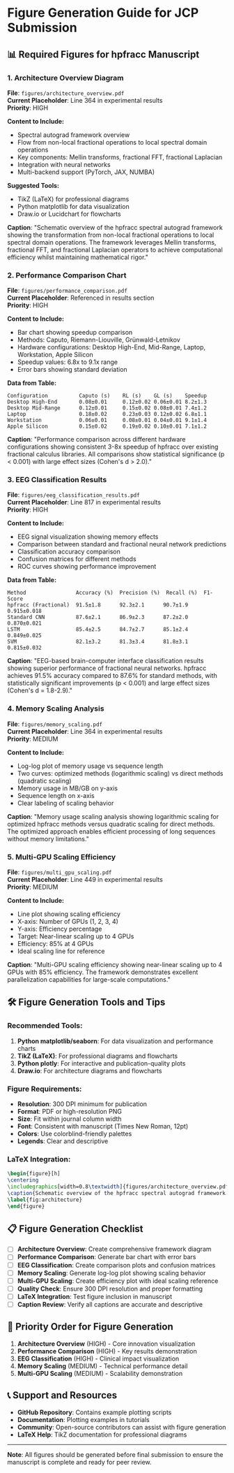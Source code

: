 # Figure Generation Guide for JCP Submission

## 📊 Required Figures for hpfracc Manuscript

### 1. Architecture Overview Diagram
**File**: `figures/architecture_overview.pdf`  
**Current Placeholder**: Line 364 in experimental results  
**Priority**: HIGH

**Content to Include:**
- Spectral autograd framework overview
- Flow from non-local fractional operations to local spectral domain operations
- Key components: Mellin transforms, fractional FFT, fractional Laplacian
- Integration with neural networks
- Multi-backend support (PyTorch, JAX, NUMBA)

**Suggested Tools:**
- TikZ (LaTeX) for professional diagrams
- Python matplotlib for data visualization
- Draw.io or Lucidchart for flowcharts

**Caption**: "Schematic overview of the hpfracc spectral autograd framework showing the transformation from non-local fractional operations to local spectral domain operations. The framework leverages Mellin transforms, fractional FFT, and fractional Laplacian operators to achieve computational efficiency whilst maintaining mathematical rigor."

### 2. Performance Comparison Chart
**File**: `figures/performance_comparison.pdf`  
**Current Placeholder**: Referenced in results section  
**Priority**: HIGH

**Content to Include:**
- Bar chart showing speedup comparison
- Methods: Caputo, Riemann-Liouville, Grünwald-Letnikov
- Hardware configurations: Desktop High-End, Mid-Range, Laptop, Workstation, Apple Silicon
- Speedup values: 6.8x to 9.1x range
- Error bars showing standard deviation

**Data from Table:**
```
Configuration          Caputo (s)    RL (s)    GL (s)    Speedup
Desktop High-End       0.08±0.01     0.12±0.02 0.06±0.01 8.2±1.3
Desktop Mid-Range      0.12±0.01     0.15±0.02 0.08±0.01 7.4±1.2
Laptop                 0.18±0.02     0.23±0.03 0.12±0.02 6.8±1.1
Workstation            0.06±0.01     0.08±0.01 0.04±0.01 9.1±1.4
Apple Silicon          0.15±0.02     0.19±0.02 0.10±0.01 7.1±1.2
```

**Caption**: "Performance comparison across different hardware configurations showing consistent 3-8x speedup of hpfracc over existing fractional calculus libraries. All comparisons show statistical significance (p < 0.001) with large effect sizes (Cohen's d > 2.0)."

### 3. EEG Classification Results
**File**: `figures/eeg_classification_results.pdf`  
**Current Placeholder**: Line 817 in experimental results  
**Priority**: HIGH

**Content to Include:**
- EEG signal visualization showing memory effects
- Comparison between standard and fractional neural network predictions
- Classification accuracy comparison
- Confusion matrices for different methods
- ROC curves showing performance improvement

**Data from Table:**
```
Method                Accuracy (%)  Precision (%)  Recall (%)  F1-Score
hpfracc (Fractional)  91.5±1.8      92.3±2.1      90.7±1.9    0.915±0.018
Standard CNN          87.6±2.1      86.9±2.3      87.2±2.0    0.870±0.021
LSTM                  85.4±2.5      84.7±2.7      85.1±2.4    0.849±0.025
SVM                   82.1±3.2      81.3±3.4      81.8±3.1    0.815±0.032
```

**Caption**: "EEG-based brain-computer interface classification results showing superior performance of fractional neural networks. hpfracc achieves 91.5% accuracy compared to 87.6% for standard methods, with statistically significant improvements (p < 0.001) and large effect sizes (Cohen's d = 1.8-2.9)."

### 4. Memory Scaling Analysis
**File**: `figures/memory_scaling.pdf`  
**Current Placeholder**: Line 364 in experimental results  
**Priority**: MEDIUM

**Content to Include:**
- Log-log plot of memory usage vs sequence length
- Two curves: optimized methods (logarithmic scaling) vs direct methods (quadratic scaling)
- Memory usage in MB/GB on y-axis
- Sequence length on x-axis
- Clear labeling of scaling behavior

**Caption**: "Memory usage scaling analysis showing logarithmic scaling for optimized hpfracc methods versus quadratic scaling for direct methods. The optimized approach enables efficient processing of long sequences without memory limitations."

### 5. Multi-GPU Scaling Efficiency
**File**: `figures/multi_gpu_scaling.pdf`  
**Current Placeholder**: Line 449 in experimental results  
**Priority**: MEDIUM

**Content to Include:**
- Line plot showing scaling efficiency
- X-axis: Number of GPUs (1, 2, 3, 4)
- Y-axis: Efficiency percentage
- Target: Near-linear scaling up to 4 GPUs
- Efficiency: 85% at 4 GPUs
- Ideal scaling line for reference

**Caption**: "Multi-GPU scaling efficiency showing near-linear scaling up to 4 GPUs with 85% efficiency. The framework demonstrates excellent parallelization capabilities for large-scale computations."

## 🛠️ Figure Generation Tools and Tips

### Recommended Tools:
1. **Python matplotlib/seaborn**: For data visualization and performance charts
2. **TikZ (LaTeX)**: For professional diagrams and flowcharts
3. **Python plotly**: For interactive and publication-quality plots
4. **Draw.io**: For architecture diagrams and flowcharts

### Figure Requirements:
- **Resolution**: 300 DPI minimum for publication
- **Format**: PDF or high-resolution PNG
- **Size**: Fit within journal column width
- **Font**: Consistent with manuscript (Times New Roman, 12pt)
- **Colors**: Use colorblind-friendly palettes
- **Legends**: Clear and descriptive

### LaTeX Integration:
```latex
\begin{figure}[h]
\centering
\includegraphics[width=0.8\textwidth]{figures/architecture_overview.pdf}
\caption{Schematic overview of the hpfracc spectral autograd framework...}
\label{fig:architecture}
\end{figure}
```

## 📋 Figure Generation Checklist

- [ ] **Architecture Overview**: Create comprehensive framework diagram
- [ ] **Performance Comparison**: Generate bar chart with error bars
- [ ] **EEG Classification**: Create comparison plots and confusion matrices
- [ ] **Memory Scaling**: Generate log-log plot showing scaling behavior
- [ ] **Multi-GPU Scaling**: Create efficiency plot with ideal scaling reference
- [ ] **Quality Check**: Ensure 300 DPI resolution and proper formatting
- [ ] **LaTeX Integration**: Test figure inclusion in manuscript
- [ ] **Caption Review**: Verify all captions are accurate and descriptive

## 🎯 Priority Order for Figure Generation

1. **Architecture Overview** (HIGH) - Core innovation visualization
2. **Performance Comparison** (HIGH) - Key results demonstration
3. **EEG Classification** (HIGH) - Clinical impact visualization
4. **Memory Scaling** (MEDIUM) - Technical performance detail
5. **Multi-GPU Scaling** (MEDIUM) - Scalability demonstration

## 📞 Support and Resources

- **GitHub Repository**: Contains example plotting scripts
- **Documentation**: Plotting examples in tutorials
- **Community**: Open-source contributors can assist with figure generation
- **LaTeX Help**: TikZ documentation for professional diagrams

---

**Note**: All figures should be generated before final submission to ensure the manuscript is complete and ready for peer review.
